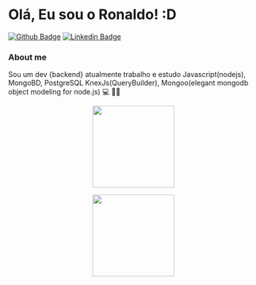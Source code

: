 # Olá, Eu sou o Ronaldo! :D

[![Github Badge](https://img.shields.io/badge/-Github-000?style=flat-square&logo=Github&logoColor=white&link=https://github.com/RonaldoVasconcelos1)](https://github.com/RonaldoVasconcelos1)
[![Linkedin Badge](https://img.shields.io/badge/-LinkedIn-blue?style=flat-square&logo=Linkedin&logoColor=white&link=https://www.linkedin.com/in/ronaldo-vasconcelos-847507166/)](https://www.linkedin.com/in/ronaldo-vasconcelos-847507166/)

### About me
Sou um dev {backend} atualmente trabalho e estudo Javascript(nodejs), MongoBD, PostgreSQL KnexJs(QueryBuilder), Mongoo(elegant mongodb object modeling for node.js) 💻 ✍🏼

<p align="center">
  <a href="https://github.com/anuraghazra/github-readme-stats">
    <img
      align="center"
      height="165"
      src="https://github-readme-stats.vercel.app/api?username=RonaldoVasconcelos1&count_private=true&show_icons=true&custom_title=Github%20Status&hide=issues&theme=radical"
      src="[![Readme Card](https://github-readme-stats.vercel.app/api/pin/?username=RonaldoVasconcelos1&repo=github-readme-stats)](https://github.com/RonaldoVasconcelos1/github-readme-stats)"
    />
  </a>
</p>
<p align="center">
  <a href="https://github.com/anuraghazra/github-readme-stats">
    <img
      align="center"
      height="165"
      src="[![Readme Card](https://github-readme-stats.vercel.app/api/pin/?username=RonaldoVasconcelos1&repo=github-readme-stats)](https://github.com/RonaldoVasconcelos1/github-readme-stats)"
    />
  </a>
</p>

